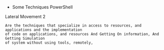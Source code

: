 - Some Techniques PowerShell

Lateral Movement 2

```
Are the techniques that specialize in access to resources, and applications and the implementation 
of code on applications, and resources And Getting On information, And Getting Simulation
of system without using tools, remotely, 
```
